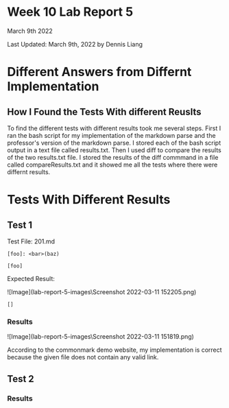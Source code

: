 # Week 10 Lab Report 5
March 9th 2022

Last Updated: March 9th, 2022 by Dennis Liang

# Different Answers from Differnt Implementation

## How I Found the Tests With different Reuslts

To find the different tests with different results took me several steps.
First I ran the bash script for my implementation of the markdown parse
and the professor's version of the markdown parse. I stored each of the bash 
script output in a text file called results.txt. Then I used diff to compare
the results of the two results.txt file. I stored  the results of the diff
commmand in a file called compareResults.txt and it showed me all the
tests where there were differnt results.

# Tests With Different Results

## Test 1
Test File: 201.md

```
[foo]: <bar>(baz)

[foo]
```

Expected Result:

![Image](lab-report-5-images\Screenshot 2022-03-11 152205.png)

```
[]
```

### Results
![Image](lab-report-5-images\Screenshot 2022-03-11 151819.png)

According to the commonmark demo website, my implementation is correct because
the given file does not contain any valid link.


## Test 2

### Results